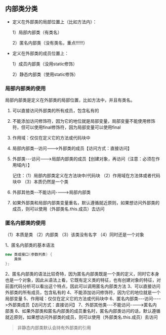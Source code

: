 ## 内部类分类

+ 定义在外部类的局部位置上（比如方法内）：

  1）局部内部类（有类名）

  2）匿名内部类（没有类名，重点!!!!!!）

+ 定义在外部类的成员位置上：

  1）成员内部类（没用static修饰）

  2）静态内部类（使用static修饰）



### 局部内部类的使用

局部内部类是定义在外部类的局部位置，比如方法中，并且有类名。

1. 可以直接访问外部类的所有成员，包含私有的

2. 不能添加访问修饰符，因为它的地位就是局部变量，局部变量不能使用修饰符，但可以使用final修饰符，因为局部变量可以使用final

3. 作用域：仅仅在定义它的方法或代码块中

4. 局部内部类--访问--->外部类的成员【访问方式：直接访问】

5. 外部类---访问--->局部内部类的成员【创建对象，再访问（注意：必须在作用域内）】

   记住：（1）局部内部类定义在方法块中/代码块
   （2）作用域在方法体或者代码块中
   （3）本质仍然是一个类

6. 外部其他类--不能访问---->局部内部类
7. 如果外部类和局部内部类变量重名，默认遵循就近原则，如果想访问外部类的成员，则可以使用（外部类名.this.成员）去访问



### 匿名内部类的使用

（1）本质是类
（2）内部类
（3）该类没有名字
（4）同时还是一个对象

1、匿名内部类的基本语法

```java
new 类或接口(参数列表) {
    类体
};
```

2、匿名内部类的语法比较奇特，因为匿名内部类既是一个类的定义，同时它本身也是一个对象，因此从语法上看，它既有定义类的特征，也有创建对象的特征，对前面代码分析可以看出这个特点，因此可以调用匿名内部类方法
3、可以直接访问外部类的所有成员，包含私有的
4、不能添加访问修饰符，因为它的地位就是一个局部变量
5、作用域：仅仅在定义它的方法或代码块中
6、匿名内部类---访问---->外部类成员【访问方式：直接访问】
7、外部其他类---不能访问---->匿名内部类
8、如果外部类和匿名内部类的成员重名时，匿名内部类访问的话，默认遵循就近原则，如果想访问外部类的成员，则可以使用（外部类名.this.成员）去访问



> 非静态内部类默认会持有外部类的引用











